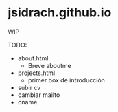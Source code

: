 # jsidrach.github.io
WIP

TODO:
  - about.html
    - Breve aboutme
  - projects.html
    - primer box de introducción
  - subir cv
  - cambiar mailto
  - cname
